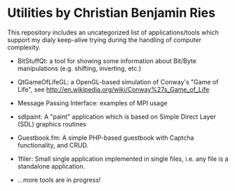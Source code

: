 
# Utilities by Christian Benjamin Ries

This repository includes an uncategorized list of applications/tools which support my dialy keep-alive trying during the handling of computer complexity.

- BitStuffQt: a tool for showing some information about Bit/Byte manipulations (e.g. shifting, inverting, etc.)
- QtGameOfLifeGL: a OpenGL-based simulation of Conway's "Game of Life", see http://en.wikipedia.org/wiki/Conway%27s_Game_of_Life
- Message Passing Interface: examples of MPI usage
- sdlpaint: A "paint" application which is based on Simple Direct Layer (SDL) graphics routines
- Guestbook.fm: A simple PHP-based guestbook with Captcha functionality, and CRUD.
- 1filer: Small single application implemented in single files, i.e. any file is a standalone application.

- ...more tools are in progress!
 